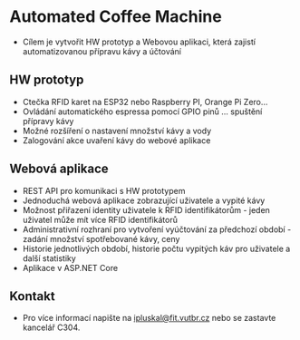 # Automated Coffee Machine
* Cílem je vytvořit HW prototyp a Webovou aplikaci, která zajistí automatizovanou přípravu kávy a účtování

## HW prototyp
* Ctečka RFID karet na ESP32 nebo Raspberry PI, Orange Pi Zero... 
* Ovládání automatického espressa pomocí GPIO pinů ... spuštění přípravy kávy
* Možné rozšíření o nastavení množství kávy a vody
* Zalogování akce uvaření kávy do webové aplikace

## Webová aplikace
* REST API pro komunikaci s HW prototypem
* Jednoduchá webová aplikace zobrazující uživatele a vypité kávy
* Možnost přiřazení identity uživatele k RFID identifikátorům - jeden uživatel může mít více RFID identifikátorů
* Administrativní rozhraní pro vytvoření vyúčtování za předchozí období - zadání množství spotřebované kávy, ceny
* Historie jednotlivých období, historie počtu vypitých káv pro uživatele a další statistiky
* Aplikace v ASP.NET Core

## Kontakt
* Pro více informací napište na ipluskal@fit.vutbr.cz nebo se zastavte kancelář C304.
